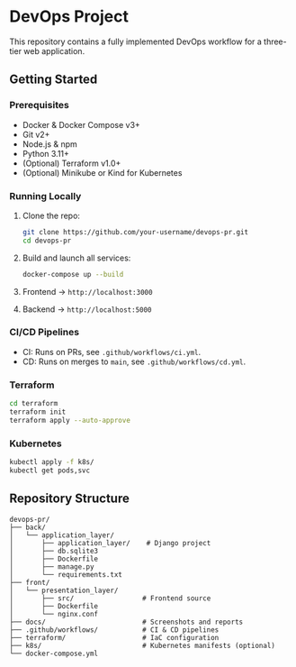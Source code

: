 # DevOps Project

This repository contains a fully implemented DevOps workflow for a three-tier web application.

## Getting Started

### Prerequisites

* Docker & Docker Compose v3+
* Git v2+
* Node.js & npm
* Python 3.11+
* (Optional) Terraform v1.0+
* (Optional) Minikube or Kind for Kubernetes

### Running Locally

1. Clone the repo:

   ```bash
   git clone https://github.com/your-username/devops-pr.git
   cd devops-pr
   ```
2. Build and launch all services:

   ```bash
   docker-compose up --build
   ```
3. Frontend → `http://localhost:3000`
4. Backend → `http://localhost:5000`

### CI/CD Pipelines

* CI: Runs on PRs, see `.github/workflows/ci.yml`.
* CD: Runs on merges to `main`, see `.github/workflows/cd.yml`.

### Terraform

```bash
cd terraform
terraform init
terraform apply --auto-approve
```

### Kubernetes
```bash
kubectl apply -f k8s/
kubectl get pods,svc
```

## Repository Structure

```
devops-pr/
├── back/
│   └── application_layer/
│       ├── application_layer/    # Django project
│       ├── db.sqlite3
│       ├── Dockerfile
│       ├── manage.py
│       └── requirements.txt
├── front/
│   └── presentation_layer/
│       ├── src/                 # Frontend source
│       ├── Dockerfile
│       └── nginx.conf
├── docs/                        # Screenshots and reports
├── .github/workflows/           # CI & CD pipelines
├── terraform/                   # IaC configuration
├── k8s/                         # Kubernetes manifests (optional)
└── docker-compose.yml
```

